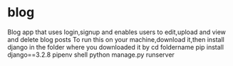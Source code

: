 # blog
Blog app that uses login,signup and enables users to edit,upload and view and delete blog posts
To run this on your machine,download it,then install django in the folder where you downloaded it by 
cd foldername
pip install django==3.2.8
pipenv shell
python manage.py runserver
